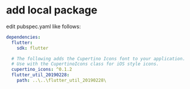 # add local package 
edit pubspec.yaml like follows:
```yaml
dependencies:
  flutter:
    sdk: flutter

  # The following adds the Cupertino Icons font to your application.
  # Use with the CupertinoIcons class for iOS style icons.
  cupertino_icons: ^0.1.2
  flutter_util_20190228:
    path: ..\..\flutter_util_20190228\
```
